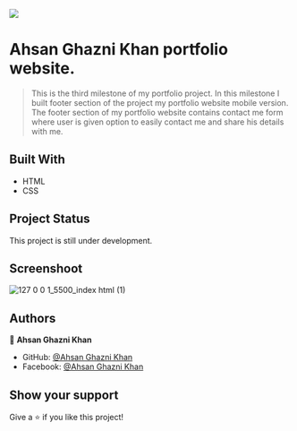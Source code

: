![](https://img.shields.io/badge/Microverse-blueviolet)

# Ahsan Ghazni Khan portfolio website.

>This is the third milestone of my portfolio project. In this milestone I built footer section of the project my portfolio website mobile version. The footer section of my portfolio website contains contact me form where user is given option to easily contact me and share his details with me. 


## Built With

- HTML
- CSS


## Project Status
This project is still under development.

## Screenshoot

![127 0 0 1_5500_index html (1)](https://user-images.githubusercontent.com/22774319/193881336-db5799bd-def5-43ea-9660-fbc2442bfdf4.png)



## Authors

👤 **Ahsan Ghazni Khan**

- GitHub: [@Ahsan Ghazni Khan](https://github.com/Ahsan12356)
- Facebook: [@Ahsan Ghazni Khan](https://www.facebook.com/me/)


## Show your support

Give a ⭐️ if you like this project!
